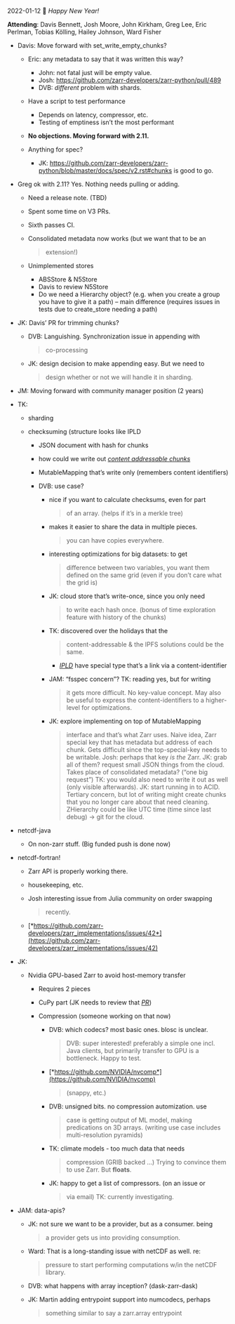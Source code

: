<span id="anchor-5"></span>2022-01-12 🎉 *Happy New Year!*

**Attending**: Davis Bennett, Josh Moore, John Kirkham, Greg Lee, Eric
Perlman, Tobias Kölling, Hailey Johnson, Ward Fisher

-   Davis: Move forward with set_write_empty_chunks?

    -   Eric: any metadata to say that it was written this way?

        -   John: not fatal just will be empty value.
        -   Josh:
            https://github.com/zarr-developers/zarr-python/pull/489
        -   DVB: *different* problem with shards.

    -   Have a script to test performance

        -   Depends on latency, compressor, etc.
        -   Testing of emptiness isn’t the most performant

    -   **No objections. Moving forward with 2.11.**

    -   Anything for spec?

        -   JK:
            https://github.com/zarr-developers/zarr-python/blob/master/docs/spec/v2.rst#chunks
            is good to go.

-   Greg ok with 2.11? Yes. Nothing needs pulling or adding.

    -   Need a release note. (TBD)

    -   Spent some time on V3 PRs.

    -   Sixth passes CI.

    -   Consolidated metadata now works (but we want that to be an
        > extension!)

    -   Unimplemented stores

        -   ABSStore & N5Store
        -   Davis to review N5Store
        -   Do we need a Hierarchy object? (e.g. when you create a group
            you have to give it a path) – main difference (requires
            issues in tests due to create_store needing a path)

-   JK: Davis’ PR for trimming chunks?

    -   DVB: Languishing. Synchronization issue in appending with
        > co-processing

    -   JK: design decision to make appending easy. But we need to
        > design whether or not we will handle it in sharding.

-   JM: Moving forward with community manager position (2 years)

-   TK:

    -   sharding

    -   checksuming (structure looks like IPLD

        -   JSON document with hash for chunks

        -   how could we write out [*content addressable
            chunks*](https://github.com/zarr-developers/zarr-specs/issues/82)

        -   MutableMapping that’s write only (remembers content
            identifiers)

        -   DVB: use case?

            -   nice if you want to calculate checksums, even for part
                > of an array. (helps if it’s in a merkle tree)

            -   makes it easier to share the data in multiple pieces.
                > you can have copies everywhere.

            -   interesting optimizations for big datasets: to get
                > difference between two variables, you want them
                > defined on the same grid (even if you don’t care what
                > the grid is)

            -   JK: cloud store that’s write-once, since you only need
                > to write each hash once. (bonus of time exploration
                > feature with history of the chunks)

            -   TK: discovered over the holidays that the
                > content-addressable & the IPFS solutions could be the
                > same.

                -   [*IPLD*](https://ipld.io/) have special type that’s
                    a link via a content-identifier

            -   JAM: “fsspec concern”? TK: reading yes, but for writing
                > it gets more difficult. No key-value concept. May also
                > be useful to express the content-identifiers to a
                > higher-level for optimizations.

            -   JK: explore implementing on top of MutableMapping
                > interface and that’s what Zarr uses. Naive idea, Zarr
                > special key that has metadata but address of each
                > chunk. Gets difficult since the top-special-key needs
                > to be writable. Josh: perhaps that key *is the* Zarr.
                > JK: grab all of them? request small JSON things from
                > the cloud. Takes place of consolidated metadata? (“one
                > big request”) TK: you would also need to write it out
                > as well (only visible afterwards). JK: start running
                > in to ACID. Tertiary concern, but lot of writing might
                > create chunks that you no longer care about that need
                > cleaning. ZHierarchy could be like UTC time (time
                > since last debug) → git for the cloud.

-   netcdf-java

    -   On non-zarr stuff. (Big funded push is done now)

-   netcdf-fortran!

    -   Zarr API is properly working there.

    -   housekeeping, etc.

    -   Josh interesting issue from Julia community on order swapping
        > recently.

    -   [*https://github.com/zarr-developers/zarr_implementations/issues/42*](https://github.com/zarr-developers/zarr_implementations/issues/42)

-   JK:

    -   Nvidia GPU-based Zarr to avoid host-memory transfer

        -   Requires 2 pieces

        -   CuPy part (JK needs to review that
            [*PR*](https://github.com/zarr-developers/zarr-python/pull/934))

        -   Compression (someone working on that now)

            -   DVB: which codecs? most basic ones. blosc is unclear.
                > DVB: super interested! preferably a simple one incl.
                > Java clients, but primarily transfer to GPU is a
                > bottleneck. Happy to test.

            -   [*https://github.com/NVIDIA/nvcomp*](https://github.com/NVIDIA/nvcomp)
                > (snappy, etc.)

            -   DVB: unsigned bits. no compression automization. use
                > case is getting output of ML model, making
                > predications on 3D arrays. (writing use case includes
                > multi-resolution pyramids)

            -   TK: climate models - too much data that needs
                > compression (GRIB backed …) Trying to convince them to
                > use Zarr. But **floats**.

            -   JK: happy to get a list of compressors. (on an issue or
                > via email) TK: currently investigating.

-   JAM: data-apis?

    -   JK: not sure we want to be a provider, but as a consumer. being
        > a provider gets us into providing consumption.

    -   Ward: That is a long-standing issue with netCDF as well. re:
        > pressure to start performing computations w/in the netCDF
        > library.

    -   DVB: what happens with array inception? (dask-zarr-dask)

    -   JK: Martin adding entrypoint support into numcodecs, perhaps
        > something similar to say a zarr.array entrypoint

